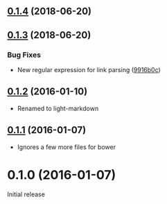 <a name="0.1.4"></a>
## [0.1.4](https://github.com/Tonkean/lightMarkdown/compare/0.1.3...0.1.4) (2018-06-20)



<a name="0.1.3"></a>
## [0.1.3](https://github.com/Tonkean/lightMarkdown/compare/0.1.2...v0.1.3) (2018-06-20)


### Bug Fixes

* New regular expression for link parsing ([9916b0c](https://github.com/Tonkean/lightMarkdown/commit/9916b0c))



<a name="0.1.2"></a>
## [0.1.2](https://github.com/Tonkean/lightMarkdown/compare/0.1.1...v0.1.2) (2016-01-10)

* Renamed to light-markdown


<a name="0.1.1"></a>
## [0.1.1](https://github.com/Tonkean/lightMarkdown/compare/0.1.0...v0.1.1) (2016-01-07)

* Ignores a few more files for bower


<a name="0.1.0"></a>
# 0.1.0 (2016-01-07)
Initial release